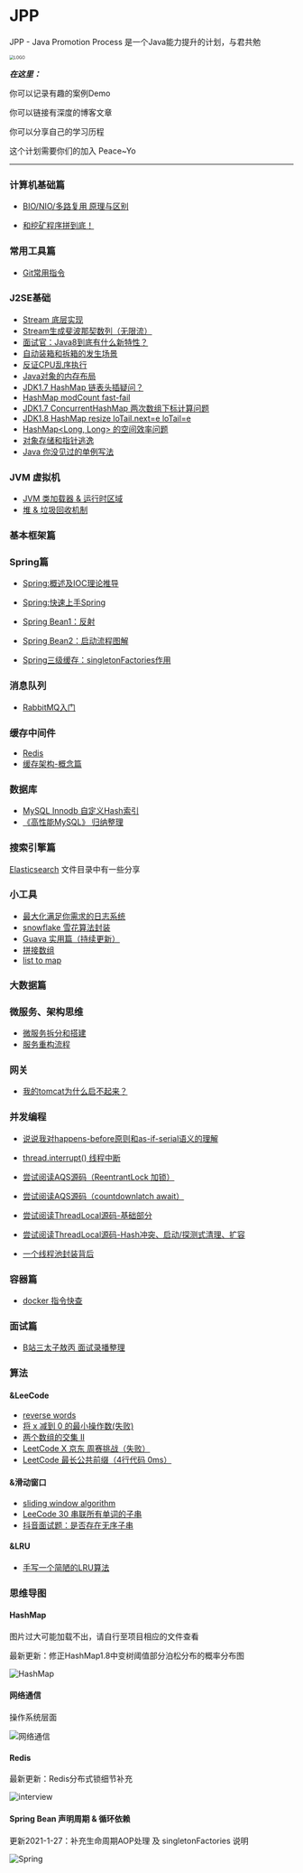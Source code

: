 # JPP

JPP - Java Promotion Process 是一个Java能力提升的计划，与君共勉

<img src="https://yloopdaed-public.oss-cn-shanghai.aliyuncs.com/JPPlogo.png" alt="LOGO" style="zoom:50%;" />

***在这里：***

你可以记录有趣的案例Demo

你可以链接有深度的博客文章

你可以分享自己的学习历程



这个计划需要你们的加入 Peace~Yo



---


### 计算机基础篇

- [BIO/NIO/多路复用 原理与区别](http://yloopdaed.icu/2020/11/11/about-IO/)

- [和挖矿程序拼到底！](http://yloopdaed.icu/2020/11/11/centos-attack/)

### 常用工具篇

- [Git常用指令](http://yloopdaed.icu/2020/10/10/git/)


### J2SE基础

- [Stream 底层实现](https://yloopdaed.icu/2021/04/23/inner-stream/)
- [Stream生成斐波那契数列（无限流）](https://yloopdaed.icu/2021/04/22/Fibonacci/)
- [面试官：Java8到底有什么新特性？](https://yloopdaed.icu/2021/04/20/diff-of-java8/)
- [自动装箱和拆箱的发生场景](https://yloopdaed.icu/2020/12/12/java-boxing-unboxing/)
- [反证CPU乱序执行](http://yloopdaed.icu/2020/10/19/CPU-Out-of-Order/)
- [Java对象的内存布局](http://yloopdaed.icu/2020/10/29/memory-layout-of-java-object/)
- [JDK1.7 HashMap 链表头插疑问？](http://yloopdaed.icu/2020/10/31/question-of-hashmap-put/)
- [HashMap modCount fast-fail](http://yloopdaed.icu/2020/11/01/hashmap-modCount/)
- [JDK1.7 ConcurrentHashMap 两次数组下标计算问题](http://yloopdaed.icu/2020/11/03/concurrenthashmap-two-array-index/)
- [JDK1.8 HashMap resize loTail.next=e loTail=e](http://yloopdaed.icu/2020/11/06/hashmap-resize-lotail/)
- [HashMap<Long, Long> 的空间效率问题](https://yloopdaed.icu/2021/02/20/HashMap-long-long/)
- [对象存储和指针逃逸](https://yloopdaed.icu/2021/01/20/new-Object/)
- [Java 你没见过的单例写法](https://yloopdaed.icu/2021/01/20/nsingleton/)

### JVM 虚拟机

- [JVM 类加载器 & 运行时区域](https://yloopdaed.icu/2021/02/09/java/)
- [堆 & 垃圾回收机制](https://yloopdaed.icu/2021/02/11/jvm-gc/)

### 基本框架篇


### Spring篇

- [Spring:概述及IOC理论推导](https://lan.yitian.online/blog/?p=86)
- [Spring:快速上手Spring](https://lan.yitian.online/blog/?p=88)

- [Spring Bean1：反射](https://yloopdaed.icu/2020/12/30/whatis-reflection-in-java/)
- [Spring Bean2：启动流程图解](https://yloopdaed.icu/2020/12/31/spring-bean-and-c-d/)

- [Spring三级缓存：singletonFactories作用](https://yloopdaed.icu/2021/01/27/spring-cache-singletonfactories/)

### 消息队列

- [RabbitMQ入门](https://yloopdaed.icu/2021/02/08/rabbitmq/)

### 缓存中间件

- [Redis](https://github.com/YorickYu/Java_Redis_summary)
- [缓存架构-概念篇](https://yloopdaed.icu/2021/04/10/cache-structure/)

### 数据库

- [MySQL Innodb 自定义Hash索引](https://yloopdaed.icu/2021/03/29/mysql-innodb-hash/)
- [《高性能MySQL》 归纳整理](https://yloopdaed.icu/2021/04/11/high-performance-mysql/)

### 搜索引擎篇

[Elasticsearch](https://github.com/YorickYu/JPP/tree/main/Elasticsearch) 文件目录中有一些分享


### 小工具

- [最大化满足你需求的日志系统](https://github.com/YorickYu/simple_log_project)
- [snowflake 雪花算法封装](https://yloopdaed.icu/2021/01/04/snowflake-config/)
- [Guava 实用篇（持续更新）](https://yloopdaed.icu/2021/02/01/guava-usable/)
- [拼接数组](https://yloopdaed.icu/2021/04/26/array-merge/)
- [list to map](https://yloopdaed.icu/2021/05/21/list-to-map/)


### 大数据篇



### 微服务、架构思维

- [微服务拆分和搭建](https://yloopdaed.icu/2021/05/09/microservices/)
- [服务重构流程](https://yloopdaed.icu/2021/05/25/refactor-service/)


### 网关

- [我的tomcat为什么启不起来？](https://yloopdaed.icu/2020/12/09/how-to-checkout-running-port/)

### 并发编程

- [说说我对happens-before原则和as-if-serial语义的理解](https://yloopdaed.icu/2020/12/07/whatis-happensbefore/)
- [thread.interrupt() 线程中断](https://yloopdaed.icu/2020/11/30/interrupt/)
- [尝试阅读AQS源码（ReentrantLock 加锁）](https://yloopdaed.icu/2020/11/29/AQS-reentrantlock/)
- [尝试阅读AQS源码（countdownlatch await）](https://yloopdaed.icu/2020/11/30/AQS-countdownlatch/)
- [尝试阅读ThreadLocal源码-基础部分](https://yloopdaed.icu/2020/12/10/threadlocal/)
- [尝试阅读ThreadLocal源码-Hash冲突、启动/探测式清理、扩容](https://yloopdaed.icu/2020/12/13/threadlocal2/) 

- [一个线程池封装背后](https://yloopdaed.icu/2021/01/19/custom-thread-pool/#more)

### 容器篇

- [docker 指令快查](https://yloopdaed.icu/2021/01/08/docker/)

### 面试篇

- [B站三太子敖丙 面试录播整理](https://github.com/YorickYu/Java-abilities-summary)

### 算法

#### &LeeCode

- [reverse words](http://yloopdaed.icu/2020/11/03/reverse-words/)
- [将 x 减到 0 的最小操作数(失败)](http://yloopdaed.icu/2020/11/16/min-operations/)
- [两个数组的交集 II](http://yloopdaed.icu/2020/11/16/intersection-of-array/)
- [LeetCode X 京东 周赛挑战（失败）](https://yloopdaed.icu/2020/11/16/min-operations/)
- [LeetCode 最长公共前缀（4行代码 0ms）](https://yloopdaed.icu/2020/11/18/longest-common-prefix-string/)

#### &滑动窗口

- [sliding window algorithm](http://yloopdaed.icu/2020/10/12/slide-windows/)
- [LeeCode 30 串联所有单词的子串](https://yloopdaed.icu/2020/12/24/sw-findsubwords/)
- [抖音面试题：是否存在无序子串](https://yloopdaed.icu/2020/12/23/sw-findsubstring/)

#### &LRU

- [手写一个简陋的LRU算法](https://yloopdaed.icu/2021/01/04/handle-redis-LRU/)

### 思维导图

#### HashMap

图片过大可能加载不出，请自行至项目相应的文件查看



最新更新：修正HashMap1.8中变树阈值部分泊松分布的概率分布图

![HashMap](https://github.com/YorickYu/Java_HashMap_summary/blob/main/images/HashMap_xmind2.0.png)

#### 网络通信

操作系统层面

![网络通信](https://github.com/YorickYu/Java_IO_summary/blob/main/images/IO.png)

#### Redis

最新更新：Redis分布式锁细节补充

![interview](https://github.com/YorickYu/Java_Redis_summary/blob/main/images/redis-xmind.png)

#### Spring Bean 声明周期 & 循环依赖

更新2021-1-27：补充生命周期AOP处理 及 singletonFactories 说明

![Spring](https://github.com/YorickYu/Java-spring-summary/blob/main/images/SpringBean.png)
